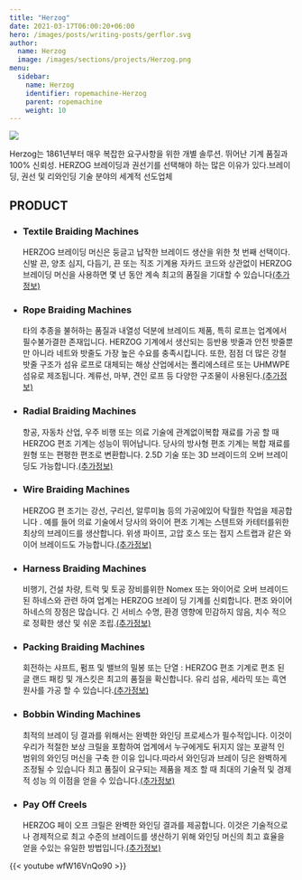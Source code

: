 ```yaml
---
title: "Herzog"
date: 2021-03-17T06:00:20+06:00
hero: /images/posts/writing-posts/gerflor.svg
author:
  name: Herzog
  image: /images/sections/projects/Herzog.png
menu:
  sidebar:
    name: Herzog
    identifier: ropemachine-Herzog
    parent: ropemachine
    weight: 10
---
```

![](https://herzog-online.com/cms/wp-content/uploads/2020/07/Startseite-Slidermotiv-01-1.jpg)

Herzog는 1861년부터 매우 복잡한 요구사항을 위한 개별 솔루션. 뛰어난 기계 품질과 100% 신뢰성. HERZOG 브레이딩과 권선기를 선택해야 하는 많은 이유가 있다.브레이딩, 권선 및 리와인딩 기술 분야의 세계적 선도업체

## PRODUCT

  - ### Textile Braiding Machines

    HERZOG 브레이딩 머신은 둥글고 납작한 브레이드 생산을 위한 첫 번째 선택이다.
    신발 끈, 양초 심지, 다듬기, 끈 또는 직조 기계용 자카드 코드와 상관없이
    HERZOG 브레이딩 머신을 사용하면 몇 년 동안 계속 최고의 품질을 기대할 수 있습니다[(추가정보)](https://herzog-online.com/textile-braiding-machines/)

  - ### Rope Braiding Machines

    타의 추종을 불허하는 품질과 내열성 덕분에 브레이드 제품, 특히 로프는 업계에서 필수불가결한 존재입니다.
    HERZOG 기계에서 생산되는 등반용 밧줄과 안전 밧줄뿐만 아니라 네트와 밧줄도 가장 높은 수요를 충족시킵니다.
    또한, 점점 더 많은 강철 밧줄 구조가 섬유 로프로 대체되는 해상 산업에서는 폴리에스테르 또는 UHMWPE 섬유로 제조됩니다. 계류선, 마부, 견인 로프 등 다양한 구조물이 사용된다.[(추가정보)](https://herzog-online.com/rope-braiding-machines/)

  - ### Radial Braiding Machines

    항공, 자동차 산업, 우주 비행 또는 의료 기술에 관계없이복합 재료를 가공 할 때 HERZOG 편조 기계는 성능이 뛰어납니다. 당사의 방사형 편조 기계는 복합 재료를 원형 또는 편평한 편조로 변환합니다. 2.5D 기술 또는 3D 브레이드의 오버 브레이 딩도 가능합니다.[(추가정보)](https://herzog-online.com/radial-braiding-machines/)

  - ### Wire Braiding Machines
    HERZOG 편 조기는 강선, 구리선, 알루미늄 등의 가공에있어 탁월한 작업을 제공합니다 .
    예를 들어 의료 기술에서 당사의 와이어 편조 기계는 스텐트와 카테터를위한 최상의 브레이드를 생산합니다.
    위생 파이프, 고압 호스 또는 접지 스트랩과 같은 와이어 브레이드도 가능합니다.[(추가정보)](https://herzog-online.com/wire-braiding-machines/)

  - ### Harness Braiding Machines
    비행기, 건설 차량, 트럭 및 토공 장비를위한 Nomex 또는 와이어로 오버 브레이드 된 하네스와 관련
    하여 업계는 HERZOG 브레이 딩 기계를 신뢰합니다. 편조 와이어 하네스의 장점은 많습니다.
    긴 서비스 수명, 환경 영향에 민감하지 않음, 치수 적으로 정확한 생산 및 쉬운 조립.[(추가정보)](https://herzog-online.com/harness-braiding-machines/)

  - ### Packing Braiding Machines
    회전하는 샤프트, 펌프 및 밸브의 밀봉 또는 단열 :
    HERZOG 편조 기계로 편조 된 글 랜드 패킹 및 개스킷은 최고의 품질을 확신합니다.
    유리 섬유, 세라믹 또는 흑연 원사를 가공 할 수 있습니다.[(추가정보)](https://herzog-online.com/packing-braiding-machines/)

  - ### Bobbin Winding Machines
    최적의 브레이 딩 결과를 위해서는 완벽한 와인딩 프로세스가 필수적입니다. 이것이 우리가 적절한 보상 크릴을 포함하여 업계에서 누구에게도 뒤지지 않는 포괄적 인 범위의 와인딩 머신을 구축 한 이유 입니다.따라서 와인딩과 브레이 딩은 완벽하게 조정될 수 있습니다 최고 품질이 요구되는 제품을 제조 할 때 최대의 기술적 및 경제적 성능 의 이점을 얻을 수 있습니다.[(추가정보)](https://herzog-online.com/bobbin-winding-machines/)

  - ### Pay Off Creels
    HERZOG 페이 오프 크릴은 완벽한 와인딩 결과를 제공합니다. 이것은 기술적으로나 경제적으로 최고 수준의 브레이드를 생산하기 위해 와인딩 머신의 최고 효율을 얻을 수있는 유일한 방법입니다.[(추가정보)](https://herzog-online.com/pay-off-creels/)

  {{< youtube wfW16VnQo90 >}}
